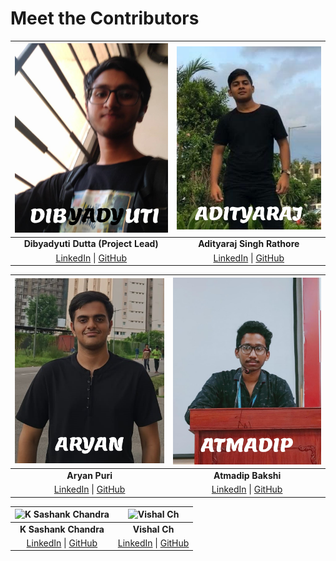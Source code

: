 # Meet the Contributors

| ![Dibyadyuti Dutta](https://github.com/unknownguy49/exoverse-exoplanet-explorer/raw/main/assets/Group%201.png) | ![Adityaraj Singh Rathore](https://github.com/unknownguy49/exoverse-exoplanet-explorer/raw/main/assets/Group%203.png) |
|:--:|:--:|
| **Dibyadyuti Dutta (Project Lead)** | **Adityaraj Singh Rathore** |
| [LinkedIn](https://www.linkedin.com/in/dibyadyuti-dutta) \| [GitHub](https://github.com/unknownguy49) | [LinkedIn](https://www.linkedin.com/in/adityaraj-singh-rathore-7033452b1) \| [GitHub](https://github.com/adityaraj-25) |

| ![Aryan Puri](https://github.com/unknownguy49/exoverse-exoplanet-explorer/raw/main/assets/Group%202.png) | ![Atmadip Bakshi](https://github.com/unknownguy49/exoverse-exoplanet-explorer/raw/main/assets/Group%206.png) |
|:--:|:--:|
| **Aryan Puri** | **Atmadip Bakshi** |
| [LinkedIn](https://www.linkedin.com/in/aryan-puri-5b04b1293) \| [GitHub](https://github.com/Aryan-Puri-23) | [LinkedIn](https://www.linkedin.com/in/atmadipbakshi) \| [GitHub](https://github.com/AtmadipBakshi) |

| ![K Sashank Chandra](https://github.com/unknownguy49/exoverse-exoplanet-explorer/raw/main/assets/Group%204.png) | ![Vishal Ch](https://github.com/unknownguy49/exoverse-exoplanet-explorer/raw/main/assets/Group%205.png) |
|:--:|:--:|
| **K Sashank Chandra** | **Vishal Ch** |
| [LinkedIn](https://www.linkedin.com/in/ksashank) \| [GitHub](https://github.com/sashank46) | [LinkedIn](https://www.linkedin.com/in/vishal-ch-2b2761292) \| [GitHub](https://github.com/Vishalch118) |
